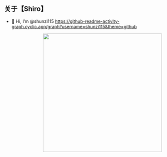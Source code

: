 

## 关于【Shiro】
- 👋 Hi, I’m @shunzi115
https://github-readme-activity-graph.cyclic.app/graph?username=shunzi115&theme=github
<!---
shunzi115/shunzi115 is a ✨ special ✨ repository because its `README.md` (this file) appears on your GitHub profile.
You can click the Preview link to take a look at your changes.
--->
<img align='right' src="https://github-readme-stats.vercel.app/api?username=shunzi115&count_private=true&show_icons=true" width="380">


